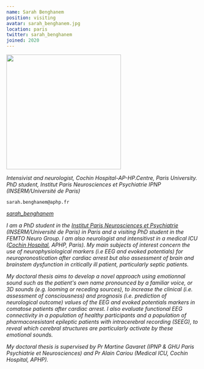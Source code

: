 ```yaml
---
name: Sarah Benghanem
position: visiting
avatar: sarah_benghanem.jpg
location: paris
twitter: sarah_benghanem
joined: 2020
---
```


<img width="300" src="{{site.baseurl}}/images/people/{{page.avatar}}" data-action="zoom">

_Intensivist and neurologist, Cochin Hospital-AP-HP.Centre, Paris University._<br> 
_PhD student, Institut Paris Neurosciences et Psychiatrie IPNP (INSERM/Université de Paris)_ 

<i class="fa fa-envelope-o"></i> `sarah.benghanem@aphp.fr` <br>
<!-- <i class="fa fa-bar-chart-o" /> [Google Scholar](https://scholar.google.com/citations?user=jnST06UAAAAJ) <br> -->
<i class="fa fa-twitter" /> [sarah_benghanem](https://twitter.com/{{page.twitter}}) <br>


I am a PhD student in the [Institut Paris Neurosciences et Psychiatrie](https://ipnp.paris5.inserm.fr/)  (INSERM/Université de Paris) in Paris and a visiting PhD student in the FEMTO Neuro Group. I am also neurologist and intensitivst in a medical ICU ([Cochin Hospital](http://hopitaux-paris-centre.aphp.fr/), APHP, Paris). My main subjects of interest concern the use of neurophysiological markers (i.e EEG and evoked potentials) for neuropronostication after cardiac arrest but also assessment of brain and brainstem dysfunction in critically ill patient, particularly septic patients. 

My doctoral thesis aims to develop a novel approach using emotionnal sound such as the patient's own name pronounced by a familiar voice, or 3D sounds (e.g. looming or receding sources), to increase the clinical (i.e. assessment of consciousness) and prognosis (i.e. prediction of neurological outcome) values of the EEG and evoked potentials markers in comatose patients after cardiac arrest. I also evaluate functional EEG connectivity in a population of healthy participants and a population of pharmacoresistant epileptic patients with intracerebral recording (SEEG), to reveal which cerebral structures are particularly activate by these emotional sounds. 

My doctoral thesis is supervised by Pr Martine Gavaret (IPNP & GHU Paris Psychiatrie et Neurosciences) and Pr Alain Cariou (Medical ICU, Cochin Hospital, APHP).




